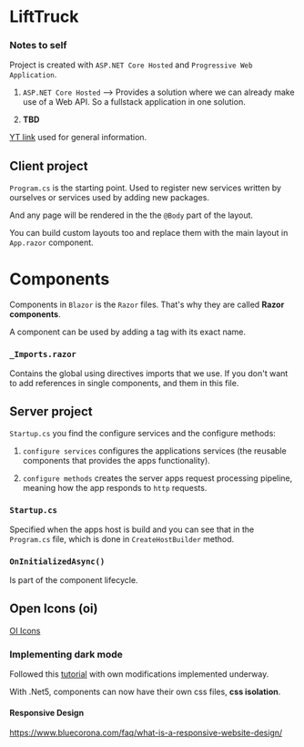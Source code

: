 # LiftTruck

### Notes to self
Project is created with `ASP.NET Core Hosted` and `Progressive Web Application`.

1. `ASP.NET Core Hosted` --> Provides a solution where we can already make use of a Web API. So a fullstack
application in one solution.

2. **TBD**

[YT link](https://www.youtube.com/watch?v=hnVh1yVmSAU&ab_channel=PatrickGod) used for general information.

## Client project
`Program.cs` is the starting point. Used to register new services written by ourselves or services used by 
adding new packages.

And any page will be rendered in the the `@Body` part of the layout.

You can build custom layouts too and replace them with the main layout in `App.razor` component.

# Components
Components in `Blazor` is the `Razor` files. That's why they are called **Razor components**.

A component can be used by adding a tag with its exact name.


### `_Imports.razor`
Contains the global using directives imports that we use. If you don't want to add references in 
single components, and them in this file.

## Server project
`Startup.cs` you find the configure services and the configure methods:

1. `configure services` configures the applications services (the reusable components 
that provides the apps functionality).

2. `configure methods` creates the server apps request processing pipeline, meaning how the
app responds to `http` requests.

### `Startup.cs`
Specified when the apps host is build and you can see that in the `Program.cs` file, which is done in 
`CreateHostBuilder` method.

### `OnInitializedAsync()`
Is part of the component lifecycle.

## Open Icons (oi)
[OI Icons](https://useiconic.com/open)

### Implementing dark mode
Followed this [tutorial](https://www.youtube.com/watch?v=a6W1e4QKYhw&ab_channel=gavilanch3) with own
modifications implemented underway.

With .Net5, components can now have their own css files, **css isolation**.


#### Responsive Design
https://www.bluecorona.com/faq/what-is-a-responsive-website-design/